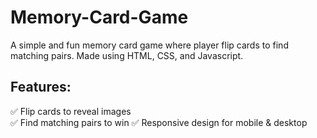 # Memory-Card-Game
A simple and fun memory card game where player flip cards to find matching pairs.
Made using HTML, CSS, and Javascript.

## Features:
✅ Flip cards to reveal images  
✅ Find matching pairs to win 
✅ Responsive design for mobile & desktop 
